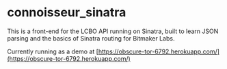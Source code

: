 connoisseur_sinatra
===================

This is a front-end for the LCBO API running on Sinatra, built to learn JSON parsing and the basics of Sinatra routing for Bitmaker Labs.

Currently running as a demo at [https://obscure-tor-6792.herokuapp.com/](https://obscure-tor-6792.herokuapp.com/)
